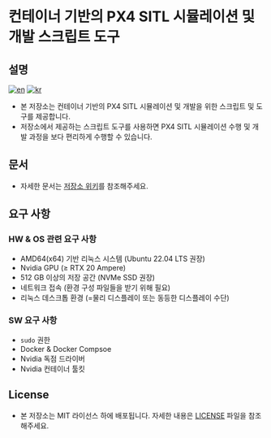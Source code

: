 # 컨테이너 기반의 PX4 SITL 시뮬레이션 및 개발 스크립트 도구

## 설명

[![en](https://img.shields.io/badge/lang-en-red.svg)](./README.md)
[![kr](https://img.shields.io/badge/lang-kr-blue.svg)](./README-KR.md)

- 본 저장소는 컨테이너 기반의 PX4 SITL 시뮬레이션 및 개발을 위한 스크립트 및 도구를 제공합니다.
- 저장소에서 제공하는 스크립트 도구를 사용하면 PX4 SITL 시뮬레이션 수행 및 개발 과정을 보다 편리하게 수행할 수 있습니다.

## 문서

- 자세한 문서는 [저장소 위키](https://github.com/kestr31/PX4-SITL-Runner/wiki)를 참조해주세요.

## 요구 사항

### HW & OS 관련 요구 사항

- AMD64(x64) 기반 리눅스 시스템 (Ubuntu 22.04 LTS 권장)
- Nvidia GPU (≥ RTX 20 Ampere)
- 512 GB 이상의 저장 공간 (NVMe SSD 권장)
- 네트워크 접속 (환경 구성 파일들을 받기 위해 필요)
- 리눅스 데스크톱 환경 (=물리 디스플레이 또는 동등한 디스플레이 수단)

### SW 요구 사항

- `sudo` 권한
- Docker & Docker Compsoe
- Nvidia 독점 드라이버
- Nvidia 컨테이너 툴킷

## License

- 본 저장소는 MIT 라이선스 하에 배포됩니다. 자세한 내용은 [LICENSE](./LICENSE) 파일을 참조해주세요.
